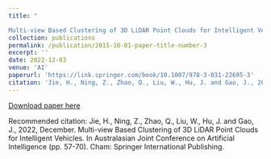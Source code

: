 ```yaml
---
title: "     

Multi-view Based Clustering of 3D LiDAR Point Clouds for Intelligent Vehicles"
collection: publications
permalink: /publication/2015-10-01-paper-title-number-3
excerpt: ''
date: 2022-12-03
venue: 'AI'
paperurl: 'https://link.springer.com/book/10.1007/978-3-031-22695-3'
citation: 'Jie, H., Ning, Z., Zhao, Q., Liu, W., Hu, J. and Gao, J., 2022, December. Multi-view Based Clustering of 3D LiDAR Point Clouds for Intelligent Vehicles. In Australasian Joint Conference on Artificial Intelligence (pp. 57-70). Cham: Springer International Publishing.'
---
```


[Download paper here](https://link.springer.com/chapter/10.1007/978-3-031-22695-3_5)

Recommended citation: Jie, H., Ning, Z., Zhao, Q., Liu, W., Hu, J. and Gao, J., 2022, December. Multi-view Based Clustering of 3D LiDAR Point Clouds for Intelligent Vehicles. In Australasian Joint Conference on Artificial Intelligence (pp. 57-70). Cham: Springer International Publishing.
